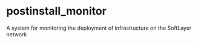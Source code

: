# postinstall_monitor
A system for monitoring the deployment of infrastructure on the SoftLayer network
